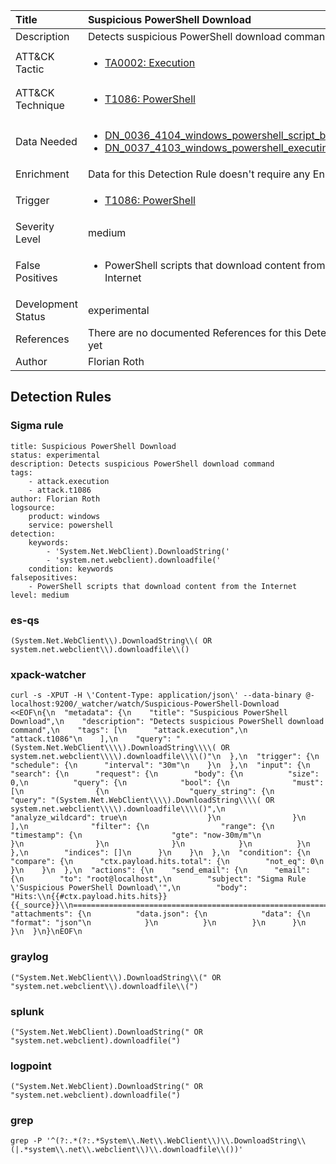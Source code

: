 | Title                | Suspicious PowerShell Download                                                                                                                                                 |
|:---------------------|:------------------------------------------------------------------------------------------------------------------------------------------------------------|
| Description          | Detects suspicious PowerShell download command                                                                                                                                           |
| ATT&amp;CK Tactic    |  <ul><li>[TA0002: Execution](https://attack.mitre.org/tactics/TA0002)</li></ul>  |
| ATT&amp;CK Technique | <ul><li>[T1086: PowerShell](https://attack.mitre.org/techniques/T1086)</li></ul>  |
| Data Needed          | <ul><li>[DN_0036_4104_windows_powershell_script_block](../Data_Needed/DN_0036_4104_windows_powershell_script_block.md)</li><li>[DN_0037_4103_windows_powershell_executing_pipeline](../Data_Needed/DN_0037_4103_windows_powershell_executing_pipeline.md)</li></ul>  |
| Enrichment           |  Data for this Detection Rule doesn't require any Enrichments.  |
| Trigger              | <ul><li>[T1086: PowerShell](../Triggers/T1086.md)</li></ul>  |
| Severity Level       | medium |
| False Positives      | <ul><li>PowerShell scripts that download content from the Internet</li></ul>  |
| Development Status   | experimental |
| References           |  There are no documented References for this Detection Rule yet  |
| Author               | Florian Roth |


## Detection Rules

### Sigma rule

```
title: Suspicious PowerShell Download
status: experimental
description: Detects suspicious PowerShell download command
tags:
    - attack.execution
    - attack.t1086
author: Florian Roth
logsource:
    product: windows
    service: powershell
detection:
    keywords:
        - 'System.Net.WebClient).DownloadString('
        - 'system.net.webclient).downloadfile('
    condition: keywords
falsepositives:
    - PowerShell scripts that download content from the Internet
level: medium

```





### es-qs
    
```
(System.Net.WebClient\\).DownloadString\\( OR system.net.webclient\\).downloadfile\\()
```


### xpack-watcher
    
```
curl -s -XPUT -H \'Content-Type: application/json\' --data-binary @- localhost:9200/_watcher/watch/Suspicious-PowerShell-Download <<EOF\n{\n  "metadata": {\n    "title": "Suspicious PowerShell Download",\n    "description": "Detects suspicious PowerShell download command",\n    "tags": [\n      "attack.execution",\n      "attack.t1086"\n    ],\n    "query": "(System.Net.WebClient\\\\).DownloadString\\\\( OR system.net.webclient\\\\).downloadfile\\\\()"\n  },\n  "trigger": {\n    "schedule": {\n      "interval": "30m"\n    }\n  },\n  "input": {\n    "search": {\n      "request": {\n        "body": {\n          "size": 0,\n          "query": {\n            "bool": {\n              "must": [\n                {\n                  "query_string": {\n                    "query": "(System.Net.WebClient\\\\).DownloadString\\\\( OR system.net.webclient\\\\).downloadfile\\\\()",\n                    "analyze_wildcard": true\n                  }\n                }\n              ],\n              "filter": {\n                "range": {\n                  "timestamp": {\n                    "gte": "now-30m/m"\n                  }\n                }\n              }\n            }\n          }\n        },\n        "indices": []\n      }\n    }\n  },\n  "condition": {\n    "compare": {\n      "ctx.payload.hits.total": {\n        "not_eq": 0\n      }\n    }\n  },\n  "actions": {\n    "send_email": {\n      "email": {\n        "to": "root@localhost",\n        "subject": "Sigma Rule \'Suspicious PowerShell Download\'",\n        "body": "Hits:\\n{{#ctx.payload.hits.hits}}{{_source}}\\n================================================================================\\n{{/ctx.payload.hits.hits}}",\n        "attachments": {\n          "data.json": {\n            "data": {\n              "format": "json"\n            }\n          }\n        }\n      }\n    }\n  }\n}\nEOF\n
```


### graylog
    
```
("System.Net.WebClient\\).DownloadString\\(" OR "system.net.webclient\\).downloadfile\\(")
```


### splunk
    
```
("System.Net.WebClient).DownloadString(" OR "system.net.webclient).downloadfile(")
```


### logpoint
    
```
("System.Net.WebClient).DownloadString(" OR "system.net.webclient).downloadfile(")
```


### grep
    
```
grep -P '^(?:.*(?:.*System\\.Net\\.WebClient\\)\\.DownloadString\\(|.*system\\.net\\.webclient\\)\\.downloadfile\\())'
```



